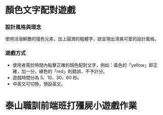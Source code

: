 # 顏色文字配對遊戲
### 設計風格與理念
使用活潑鮮艷的撞色元素，加上圓潤的粗體字，欲呈現出清爽可愛的設計風格。
### 遊戲方式
- 使用者需於時間內點擊正確的顏色配對文字，例如：黃色的「yellow」即正確，加一分，綠色的「red」則錯誤，不予計分。
- 遊戲時間分為 5、10、30、60 秒。
- 中英文可切換，預設英文。

# 泰山職訓前端班打殭屍小遊戲作業


